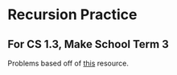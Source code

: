 # Recursion Practice

## For CS 1.3, Make School Term 3

Problems based off of [this](https://www.cs.cornell.edu/courses/cs2110/2014fa/L07-Recursion/recursion_practice.pdf) resource.
